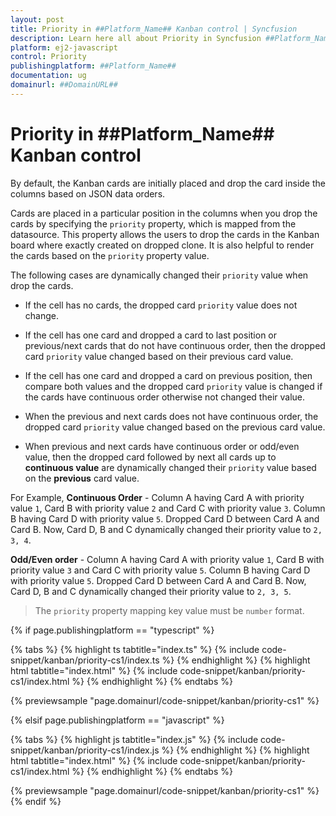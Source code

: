 ```yaml
---
layout: post
title: Priority in ##Platform_Name## Kanban control | Syncfusion
description: Learn here all about Priority in Syncfusion ##Platform_Name## Kanban control of Syncfusion Essential JS 2 and more.
platform: ej2-javascript
control: Priority 
publishingplatform: ##Platform_Name##
documentation: ug
domainurl: ##DomainURL##
---
```


# Priority in ##Platform_Name## Kanban control

By default, the Kanban cards are initially placed and drop the card inside the columns based on JSON data orders.

Cards are placed in a particular position in the columns when you drop the cards by specifying the `priority` property, which is mapped from the datasource. This property allows the users to drop the cards in the Kanban board where exactly created on dropped clone. It is also helpful to render the cards based on the `priority` property value.

The following cases are dynamically changed their `priority` value when drop the cards.

* If the cell has no cards, the dropped card `priority` value does not change.

* If the cell has one card and dropped a card to last position or previous/next cards that do not have continuous order, then the dropped card `priority` value changed based on their previous card value.

* If the cell has one card and dropped a card on previous position, then compare both values and the dropped card `priority` value is changed if the cards have continuous order otherwise not changed their value.

* When the previous and next cards does not have continuous order, the dropped card `priority` value changed based on the previous card value.

* When previous and next cards have continuous order or odd/even value, then the dropped card followed by next all cards up to **continuous value** are dynamically changed their `priority` value based on the **previous** card value.

For Example,
**Continuous Order** -
Column A having Card A with priority value `1`, Card B with priority value `2` and Card C with priority value `3`.
Column B having Card D with priority value `5`. Dropped Card D between Card A and Card B. Now, Card D, B and C dynamically changed their priority value to `2, 3, 4`.

**Odd/Even order** -
Column A having Card A with priority value `1`, Card B with priority value `3` and Card C with priority value `5`.
Column B having Card D with priority value `5`. Dropped Card D between Card A and Card B. Now, Card D, B and C dynamically changed their priority value to `2, 3, 5`.

> The `priority` property mapping key value must be `number` format.

{% if page.publishingplatform == "typescript" %}

 {% tabs %}
{% highlight ts tabtitle="index.ts" %}
{% include code-snippet/kanban/priority-cs1/index.ts %}
{% endhighlight %}
{% highlight html tabtitle="index.html" %}
{% include code-snippet/kanban/priority-cs1/index.html %}
{% endhighlight %}
{% endtabs %}
        
{% previewsample "page.domainurl/code-snippet/kanban/priority-cs1" %}

{% elsif page.publishingplatform == "javascript" %}

{% tabs %}
{% highlight js tabtitle="index.js" %}
{% include code-snippet/kanban/priority-cs1/index.js %}
{% endhighlight %}
{% highlight html tabtitle="index.html" %}
{% include code-snippet/kanban/priority-cs1/index.html %}
{% endhighlight %}
{% endtabs %}

{% previewsample "page.domainurl/code-snippet/kanban/priority-cs1" %}
{% endif %}